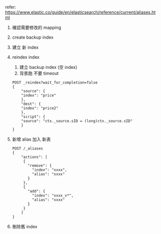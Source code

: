 refer: https://www.elastic.co/guide/en/elasticsearch/reference/current/aliases.html

1. 確認需要修改的 mapping
2. create backup index
3. 建立 新 index
4. reindex index

   1. 建立 backup index (空 index)
   2. 背景跑 不要 timeout

   ```
   POST _reindex?wait_for_completion=false
   {
       "source": {
       "index": "price"
       },
       "dest": {
       "index": "price2"
       },
       "script": {
       "source": "ctx._source.sID = (long)ctx._source.sID"
       }
   }
   ```

5. 新增 alias 加入 新表
   ```
   POST /_aliases
   {
       "actions": [
        {
          "remove": {
            "index": "xxxx",
            "alias": "xxxx"
          }
        },
        {
          "add": {
            "index": "xxxx_v*",
            "alias": "xxxx"
          }
        }
       ]
   }
   ```
6. 刪除舊 index
